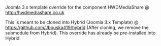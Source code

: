 Joomla 3.x template override for the component HWDMediaShare @ http://hwdmediashare.co.uk

This is meant to be cloned into Hybrid (Joomla 3.x Template) @ https://github.com/Jbouska419/hybrid (After cloning, we remove the submodule from Hybrid). This override has already be pre-installed into Hybrid.
